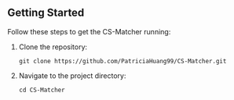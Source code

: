 ## Getting Started

Follow these steps to get the CS-Matcher running:

1. Clone the repository:

   ```shell
   git clone https://github.com/PatriciaHuang99/CS-Matcher.git

   ```

2. Navigate to the project directory:

   ```shell
   cd CS-Matcher

   ```
